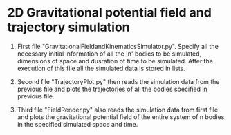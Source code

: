 # 2D Gravitational potential field and trajectory simulation

1. First file "GravitationalFieldandKinematicsSimulator.py". Specify all the necessary initial information of all the 'n' bodies 
to be simulated, dimensions of space and dusration of time to be simulated. After the execution of this file all the simulated 
data is stored in lists.

2. Second file "TrajectoryPlot.py" then reads the simulation data from the previous file and plots the trajectories of all the 
bodies specified in previous file.

3. Third file "FieldRender.py" also reads the simulation data from first file and plots the gravitational potential field of the 
entire system of n bodies in the specified simulated space and time.
